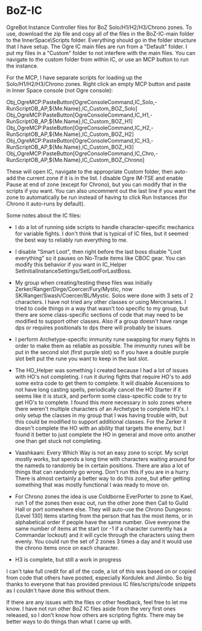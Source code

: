 # BoZ-IC
OgreBot Instance Controller files for BoZ Solo/H1/H2/H3/Chrono zones.  To use, download the zip file and copy all of the files in the BoZ-IC-main folder to the InnerSpace\Scripts folder.  Everything should go in the folder structure that I have setup.  The Ogre IC main files are run from a "Default" folder.  I put my files in a "Custom" folder to not interfere with the main files.  You can navigate to the custom folder from within IC, or use an MCP button to run the instance.

For the MCP, I have separate scripts for loading up the Solo/H1/H2/H3/Chrono zones.  Right click an empty MCP button and paste in Inner Space console (not Ogre console):

Obj_OgreMCP:PasteButton[OgreConsoleCommand,IC_Solo,-RunScriptOB_AP,\${Me.Name},IC_Custom_BOZ_Solo]
Obj_OgreMCP:PasteButton[OgreConsoleCommand,IC_H1,-RunScriptOB_AP,\${Me.Name},IC_Custom_BOZ_H1]
Obj_OgreMCP:PasteButton[OgreConsoleCommand,IC_H2,-RunScriptOB_AP,\${Me.Name},IC_Custom_BOZ_H2]
Obj_OgreMCP:PasteButton[OgreConsoleCommand,IC_H3,-RunScriptOB_AP,\${Me.Name},IC_Custom_BOZ_H3]
Obj_OgreMCP:PasteButton[OgreConsoleCommand,IC_Chro,-RunScriptOB_AP,\${Me.Name},IC_Custom_BOZ_Chrono]

These will open IC, navigate to the appropriate Custom folder, then auto-add the current zone if it is in the list.  I disable Ogre IM-TSE and enable Pause at end of zone (except for Chrono), but you can modify that in the scripts if you want.  You can also uncomment out the last line if you want the zone to automatically be run instead of having to click Run Instances (for Chrono it auto-runs by default).  

Some notes about the IC files:
- I do a lot of running side scripts to handle character-specific mechanics for variable fights.  I don't think that is typical of IC files, but it seemed the best way to reliably run everything to me.

- I disable "Smart Loot", then right before the last boss disable "Loot everything" so it pauses on No-Trade items like CBOC gear.  You can modify this behavior if you want in IC_Helper SetInitialInstanceSettings/SetLootForLastBoss.

- My group when creating/testing these files was initially Zerker/Ranger/Dirge/Coercer/Fury/Mystic, now SK/Ranger/Swash/Coercer/BL/Mystic.  Solos were done with 3 sets of 2 characters.  I have not tried any other classes or using Mercenaries.  I tried to code things in a way that wasn't too specific to my group, but there are some class-specific sections of code that may need to be modified to support other classes.  Also if a group doesn't have range dps or requires positionals to dps there will probably be issues.

- I perform Archetype-specific immunity rune swapping for many fights in order to make them as reliable as possible.  The immunity runes will be put in the second slot (first purple slot) so if you have a double purple slot belt put the rune you want to keep in the last slot.

- The HO_Helper was something I created because I had a lot of issues with HO's not completing.  I run it during fights that require HO's to add some extra code to get them to complete.  It will disable Ascensions to not have long casting spells, periodically cancel the HO Starter if it seems like it is stuck, and perform some class-specific code to try to get HO's to complete.  I found this more necessary in solo zones where there weren't multiple characters of an Archetype to complete HO's.  I only setup the classes in my group that I was having trouble with, but this could be modified to support additional classes.  For the Zerker it doesn't complete the HO with an ability that targets the enemy, but I found it better to just complete the HO in general and move onto another one than get stuck not completing.

- Vaashkaani: Every Which Way is not an easy zone to script.  My script mostly works, but spends a long time with characters waiting around for the nameds to randomly be in certain positions.  There are also a lot of things that can randomly go wrong.  Don't run this if you are in a hurry.  There is almost certainly a better way to do this zone, but after getting something that was mostly functional I was ready to move on.

- For Chrono zones the idea is use Coldborne EverPorter to zone to Kael, run 1 of the zones then evac out, run the other zone then Call to Guild Hall or port somewhere else.  They will auto-use the Chrono Dungeons: [Level 130] items starting from the person that has the most items, or in alphabetical order if people have the same number.  Give everyone the same number of items at the start (or -1 if a character currently has a Commandar lockout) and it will cycle through the characters using them evenly.  You could run the set of 2 zones 3 times a day and it would use the chrono items once on each character.

- H3 is complete, but still a work in progress

I can't take full credit for all of the code, a lot of this was based on or copied from code that others have posted, especially Kordulek and Jiimbo.  So big thanks to everyone that has provided previous IC files/scripts/code snippets as I couldn't have done this without them.

If there are any issues with the files or other feedback, feel free to let me know.  I have not run other BoZ IC files aside from the very first ones released, so I don't know how others are scripting fights.  There may be better ways to do things than what I came up with.
